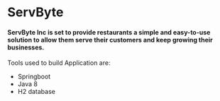 # ServByte


#### ServByte Inc is set to provide restaurants a simple and easy-to-use solution to allow them serve their customers and keep growing their businesses.

Tools used to build Application are:
- Springboot 
- Java 8
- H2 database


